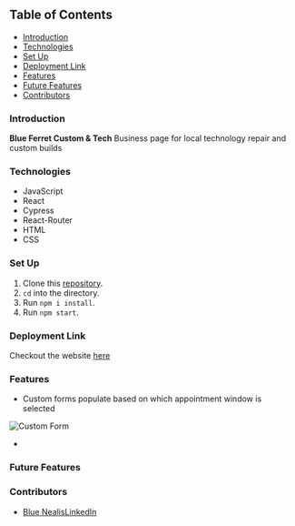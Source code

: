 

## Table of Contents
- [Introduction](#introduction)
- [Technologies](#technologies)
- [Set Up](#set-up)
- [Deployment Link](#deployment-link)
- [Features](#features)
- [Future Features](#future-features)
- [Contributors](#contributors)

### Introduction

**Blue Ferret Custom & Tech** Business page for local technology repair and custom builds

### Technologies
- JavaScript
- React
- Cypress
- React-Router
- HTML
- CSS

### Set Up
1. Clone this [repository](https://github.com/BlueNealis/blue-ferret-tech).
2. `cd` into the directory.
3. Run `npm i install`.
4. Run `npm start`.

### Deployment Link

Checkout the website [here](https://ferret-tech-and-customs.herokuapp.com/)

### Features
- Custom forms populate based on which appointment window is selected

![Custom Form](custom-form.gif)

-

### Future Features


### Contributors
- [Blue Nealis](https://github.com/BlueNealis/)[LinkedIn](https://www.linkedin.com/in/blue-nealis/)

